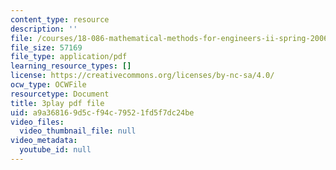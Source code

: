 ```yaml
---
content_type: resource
description: ''
file: /courses/18-086-mathematical-methods-for-engineers-ii-spring-2006/a9a368169d5cf94c79521fd5f7dc24be_iVUsEwSg-lw.pdf
file_size: 57169
file_type: application/pdf
learning_resource_types: []
license: https://creativecommons.org/licenses/by-nc-sa/4.0/
ocw_type: OCWFile
resourcetype: Document
title: 3play pdf file
uid: a9a36816-9d5c-f94c-7952-1fd5f7dc24be
video_files:
  video_thumbnail_file: null
video_metadata:
  youtube_id: null
---
```

